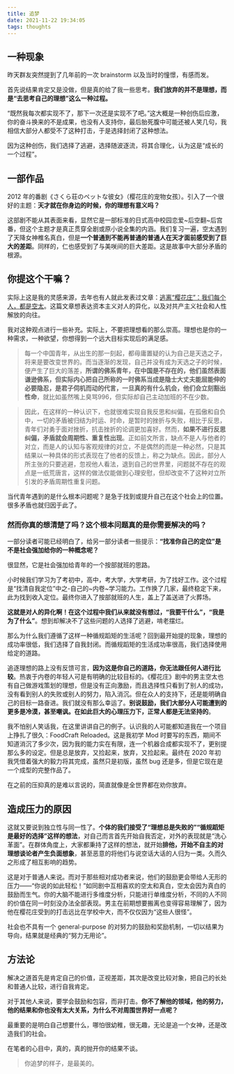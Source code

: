 ```yaml
---
title: 追梦
date: 2021-11-22 19:34:05
tags: thoughts
---
```


## 一种现象

昨天群友突然提到了几年前的一次 brainstorm 以及当时的憧憬，有感而发。

首先说结果肯定又是没做，但是真的给了我一些思考。**我们放弃的并不是理想，而是“去思考自己的理想”这么一种过程。**

“既然我每次都实现不了，那下一次还是实现不了吧。”这大概是一种创伤后应激，你的奋斗换来的不是成果，也没有人支持你，最后胎死腹中可能还被人笑几句，我相信大部分人都受不了这种打击，于是选择封闭了这种想法。

因为这种创伤，我们选择了逃避，选择随波逐流，将其合理化，认为这是“成长的一个过程”。

## 一部作品

2012 年的番剧《さくら荘のペットな彼女》（樱花庄的宠物女孩）。引入了一个很好的主题：**天才就在你身边的时候，你的理想有意义吗？**

这部剧不能从其表面来看，显然它是一部标准的日式高中校园恋爱~后空翻~后宫番，但这个主题才是真正贯穿全剧或原小说全集的内涵。我们复习一遍，空太遇到了天降女神椎名真白，但是**一个普通到不能再普通的普通人在天才面前感受到了巨大的差距**。同样的，仁也感受到了与美咲间的巨大差距。这是故事中大部分矛盾的根源。

## 你提这个干嘛？

实际上这是我的灵感来源，去年也有人就此发表过文章：[逃离“樱花庄”：我们每个人，都是空太](https://zhuanlan.zhihu.com/p/156058447)。这篇文章想表达资本主义对人的异化，以及对共产主义社会和人性解放的向往。

我对这种观点进行一些补充。实际上，不要把理想看的那么崇高。理想也是你的一种需求，一种欲望，你想得到一个远大目标实现后的满足感。

> 每一个中国青年，从出生的那一刻起，都毋庸置疑的认为自己是天选之子，将来是要改变世界的。而当逐渐的发现，自己并没有成为天选之子的时候，便产生了巨大的落差，**所谓的佛系青年，在中国是不存在的，他们虽然表面谦逊佛系，但实际内心把自己所称的一时佛系当成是隐士大丈夫能屈能伸的必要隐忍，是君子伺机而动的代言，一旦真的有什么机会，他们会立刻豁出性命**，就比如虽然嘴上臭骂996，但实际却自己主动加班的不在少数。

> 因此，在这样的一种认识下，也就很难实现自我反思和纠偏，在孤傲和自负中，一切的矛盾被归结为时运、时命，是暂时的挫折与失败，相比于反思，青年们对勇于面对挫折，抗击挫折的论调更加喜好。然而，**如果不进行反思纠偏，矛盾就会周期性、重复性出现**。正如前文所言，缺点不是人与他者的对立，而是人的认知与客观规律的对立，不是偶然的而是一种必然，只是其结果以一种具体的形式表现在了他者的反馈上，称之为缺点。因此，部分人所主张的只要逃避，忽视他人看法，退到自己的世界里，问题就不存在的观点是一纸荒唐言，这样的做法仅能做到心理安慰，但却改变不了这种对立所引发的矛盾周期性重复问题。

当代青年遇到的是什么根本问题呢？是急于找到或提升自己在这个社会上的位置。很多矛盾也就归因于此了。

### **然而你真的想清楚了吗？这个根本问题真的是你需要解决的吗？**

一部分读者可能已经明白了，给另一部分读者一些提示：**“找准你自己的定位”是不是社会强加给你的一种概念呢？**

很显然，它是社会强加给青年的一个按部就班的思路。

小时候我们学习为了考初中，高中，考大学，大学考研，为了找好工作。这个过程是“找清自我定位”中之-自己的~内卷~学习能力。工作换了几家，最终稳定下来，此为找到收入定位。最终你进入了按部就班的人生，盖上了盖送进了火葬场。

**这就是对人的异化啊！在这个过程中我们从来就没有想过，“我要干什么”，“我是为了什么”**。想到却解决不了这些问题的人选择了逃避，啃老摆烂。

那么为什么我们遵循了这样一种循规蹈矩的生活呢？回到最开始提的现象，理想的成功率很低，我们选择了自我封闭。而循规蹈矩的生活成功率很高，我们选择使用给定的道路。

追逐理想的路上没有反馈可言，**因为这是你自己的道路，你无法跟任何人进行比较**。热衷于内卷的年轻人可是有明确的比较目标的。《樱花庄》剧中的男主空太也有自己做游戏策划的理想，但是没有正向激励，而且选择性只看到了别人的成功，没有看到别人的失败或别人的努力，陷入消沉。但在众人的支持下，还是能明确自己的目标一路奋进。我们就没有那么幸运了。**别说鼓励，我们大部分人可能遭到的更多是冷漠，甚至嘲讽。在如此巨大的心理压力下，正常人都是无法坚持的**。

我不怕别人笑话我，在这里讲讲自己的例子。认识我的人可能都知道我在一个项目上挣扎了很久：FoodCraft Reloaded。这是我初学 Mod 时要写的东西，期间不知道消沉了多少次，因为我的能力实在有限，连一个机器合成都实现不了，更别提那么多的设定。但是总是放弃，又捡起来，放弃，又捡起来。最终在 2020 年初我凭借着强大的毅力将其完成，虽然只是初版，虽然 bug 还是多，但是它现在是一个成型的完整作品了。

在之前的压抑真的是难以言说的，简直就像是全世界都在劝你放弃。

## 造成压力的原因

这就又要说到独立性与同一性了。**个体的我们接受了“理想总是失败的”“循规蹈矩是最好的选择”这样的想法**，对自己而言首先开始自我否定，对外的表现就是“洗心革面”。在群体角度上，大家都秉持了这样的想法，就开始**排他，开始不自主的对理想谈论者产生负面想象**，甚至恶意的将他们与说空话大话的人归为一类。久而久之形成了相互影响的趋势。

这是对于普通人来说。而对于那些相对成功者来说，他们的鼓励更会带给人无形的压力——“你说的如此轻松！”如同剧中互相喜欢的空太和真白，空太会因为真白的鼓励而生气。你的大脑不能进行多维度分析，只能进行单维度分析，不同的人不同的价值在同一时刻没办法全部表现。男主在前期想要搬离也变得容易理解了，因为他在樱花庄受到的打击远比在学校中大，而不仅仅因为“这些人很怪”。

社会也不具有一个 general-purpose 的对努力的鼓励和奖励机制，一切以结果为导向，结果就是经典的“努力无用论”。

## 方法论

解决之道首先是肯定自己的价值，正视差距，其次是改变比较对象，把自己的长处和普通人比较，进行自我肯定。

对于其他人来说，要学会鼓励和包容，而非打击。**你不了解他的领域，他的努力，他的结果和你也没有太大关系，为什么不对周围世界好一点呢？**

最重要的是明白自己想要什么，哪怕很幼稚，很无趣，无论是追一个女神，还是改造我们的社会。

在笔者的心目中，真的，真的抛开你的结果不谈。

> 你追梦的样子，是最美的。
